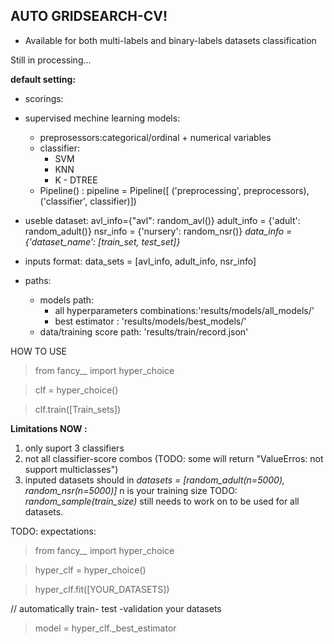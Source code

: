 ## AUTO GRIDSEARCH-CV!

- Available for both multi-labels and binary-labels datasets classification

Still in processing... 

**default setting:**
- scorings: 
- supervised mechine learning models:
    * preprosessors:categorical/ordinal + numerical variables
    * classifier:
        - SVM
        - KNN
        - K - DTREE
    * Pipeline() :
        pipeline = Pipeline([
            ('preprocessing', preprocessors),
            ('classifier', classifier)])
- useble dataset:
    avl_info={"avl": random_avl()}
    adult_info = {'adult': random_adult()}
    nsr_info = {'nursery': random_nsr()}
    *data_info =  {'dataset_name': [train_set, test_set]}*
- inputs format:
    data_sets = [avl_info, adult_info, nsr_info]

    
        
- paths:
    * models path:
        - all hyperparameters combinations:'results/models/all_models/'
        - best estimator : 'results/models/best_models/'
    * data/training score path: 'results/train/record.json'

HOW TO USE 

> from fancy__ import hyper_choice 

> clf = hyper_choice()

> clf.train([Train_sets])
 

**Limitations NOW :**
1. only suport 3 classifiers
2. not all classifier-score combos (TODO: some will return "ValueErros: not support multiclasses")
3. inputed datasets should in 
    *datasets = [random_adult(n=5000), random_nsr(n=5000)]*
    n is your training size
    TODO: *random_sample(train_size)*      still needs to work on to be used for all datasets.

TODO: expectations: 

> from fancy__ import hyper_choice

> hyper_clf = hyper_choice()

> hyper_clf.fit([YOUR_DATASETS])

// automatically train- test -validation your datasets

> model  = hyper_clf._best_estimator




